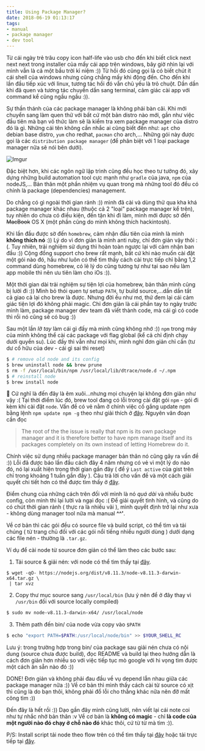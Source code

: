 ```yaml
---
title: Using Package Manager?
date: 2018-06-19 01:13:17
tags: 
- manual
- package manager
- dev tool
---
```


Từ cái ngày trẻ trâu copy icon half-life vào usb cho đến khi biết click next next next trong installer của mấy cái app trên windows, bây giờ nhìn lại với mình vẫn là cả một bầu trời kỉ niệm :)) Từ hồi đó cũng gọi là có biết chút ít cái shell của windows nhưng cũng chẳng mấy khi động đến. Cho đến khi lần đầu tiếp xúc với linux, tương tác hồi đó vẫn chủ yếu là trỏ chuột. Dần dần khi đã quen và tương tác chuyển dần sang terminal, cảm giác cài app với command kể cũng ngầu ngầu :)).

<!-- more -->

Sự thần thánh của các package manager là không phải bàn cãi. Khi mới chuyển sang làm quen thử với bất cứ một bản distro nào mới, gần như việc đầu tiên mà bạn vô thức làm sẽ là kiểm tra xem package manager của distro đó là gì. Những cái tên không cần nhắc ai cũng biết đến như: `apt` cho debian base distro, `yum` cho redhat, `pacman` cho arch,... Những gói này được gọi là các `distribution package manager` (để phân biệt với 1 loại package manager nữa sẽ nói bên dưới).

![Imgur](https://i.imgur.com/UeyPZjT.png)

Đặc biệt hơn, khi các ngôn ngữ lập trình cũng đều học theo tư tưởng đó, xây dựng những build automation tool cực mạnh như `gradle` của java, `npm` của nodeJS,... Bản thân một phần nhiệm vụ quan trong mà những tool đó đều có chính là package (dependencies) management.

Do chẳng có gì ngoài thời gian rảnh :)) mình đã cài và dùng thử qua kha khá package manager khác nhau (thuộc cả 2 "loại" package manager kể trên), tuy nhiên do chưa có điều kiện, đến tận khi đi làm, mình mới được sờ đến ~~MacBook~~ OS X (một phần cũng do mình không thích hackintosh). 

Khi lần đầu được sờ đến `homebrew`, cảm nhận đầu tiên của mình là mình __không thích nó__ :)) Lý do vì đơn giản là mình anti ruby, chỉ đơn giản vậy thôi :(. Tuy nhiên, trải nghiệm sử dụng thì hoàn toàn ngược lại với cảm nhận ban đầu :)) Cộng đồng support cho brew rất mạnh, bất cứ khi nào muốn cài đặt một gói nào đó, hầu như luôn có thể tìm thấy cách cài trực tiếp chỉ bằng 1,2 command dùng homebrew, có lẽ lý do cũng tương tự như tại sao nếu làm app mobile thì nên ưu tiên làm cho iOs :)).

Một thời gian dài trải nghiệm sự tiện lợi của homebrew, bản thân mình cũng bị lười đi :)) Mình bỏ thói quen tự setup `PATH`, tự build source,...dần dần tất cả giao cả lại cho brew là được. Nhưng đời ếu như mơ, thứ đem lại cái cảm giác tiện lợi đó không phải magic. Chỉ đơn giản là cái phần tay to ngày trước mình làm, package manager dev team đã viết thành code, mà cái gì có code thì rồi nó cũng sẽ có bug :)) 

Sau một lần *lỡ tay* làm cái gì đấy mà mình cũng không nhớ :)) `npm` trong máy của mình không thể cài các package với flag global (kể cả chỉ định chạy dưới quyền su). Lúc đấy thì vẫn như mọi khi, mình nghĩ đơn giản chỉ cần (tư dư cố hữu của dev - cái gì sai thì reset)

```bash
$ # remove old node and its config
$ brew uninstall node && brew prune
$ rm -f /usr/local/bin/npm /usr/local/lib/dtrace/node.d ~/.npm
$ # reinstall node
$ brew install node
```

Cứ nghĩ là đến đây là êm xuôi...nhưng mọi chuyện lại không đơn giản như vậy :( Tại thời điểm lúc đó, brew tool đang có lỗi trong cài đặt gói `npm` - gói đi kèm khi cài đặt `node`. Vấn đề có vẻ nằm ở chính việc cố gắng update npm bằng lệnh `npm update npm -g` theo như giải thích ở [đây](https://gist.github.com/DanHerbert/9520689). Nguyên văn đoạn cần đọc 

> The root of the the issue is really that npm is its own package manager and it is therefore better to have npm manage itself and its packages completely on its own instead of letting Homebrew do it.

Chính việc sử dụng nhiều package manager bản thân nó cũng gây ra vấn đề :)) Lỗi đã được báo lần đầu cách đây 4 năm nhưng có vẻ vì một lý do nào đó, nó lại xuất hiện trong thời gian gần đây ( để ý `Last active` của gist trên chỉ trong khoảng 1 tuần gần đây ). Câu trả lời cho vấn đề và một cách giải quyết chi tiết hơn có thể được tìm thấy ở [đây](https://gist.github.com/rcugut/c7abd2a425bb65da3c61d8341cd4b02d). 

Điểm chung của những cách trên đối với mình là nó *quá dài* và nhiều bước config, còn mình thì lại lười và ngại đọc :( Để giải quyết tình hình, và cũng do có chút thời gian rảnh ( thực ra là nhiều vãi ), mình quyết định trở lại như xưa - không dùng manager tool nữa mà manual __^^'__.

Về cơ bản thì các gói đều có source file và build script, có thể tìm và tải chúng ( từ trang chủ đối với các gói nổi tiếng nhiều người dùng ) dưới dạng các file nén - thường là `.tar.gz`. 

Ví dụ để cài node từ source đơn giản có thể làm theo các bước sau:

1. Tải source & giải nén: với node có thể tìm thấy tại [đây](https://nodejs.org/dist/).
```
$ wget -qO- https://nodejs.org/dist/v8.11.3/node-v8.11.3-darwin-x64.tar.gz \
 | tar xvz
```
2. Copy thư mục source sang `/usr/local/bin` (lưu ý nên để ở đây thay vì `/usr/bin` đối với source locally compiled)
```bash
$ sudo mv node-v8.11.3-darwin-x64/ /usr/local/node
```
3. Thêm path đến bin/ của node vừa copy vào `$PATH`
```bash
$ echo "export PATH=$PATH:/usr/local/node/bin" >> $YOUR_SHELL_RC
```
Lưu ý: trong trường hợp trong bin/ của package sau giải nén chưa có nội dung (source chưa được build), đọc README và build lại theo hướng dẫn là cách đơn giản hơn nhiều so với việc tiếp tục mò google với hi vọng tìm được một cách ăn sẵn nào đó :))

DONE! Đơn giản và không phải đau đầu về vụ depend lẫn nhau giữa các package manager nữa :)) Về cơ bản thì mình thấy cách cài từ source có xịt thì cũng là do bạn thôi, không phải đổ lỗi cho thằng khác nữa nên đỡ mất công tìm :))

Đến đây là hết rồi :)) Dạo gần đây mình cũng lười, nên viết lại cái note coi như tự nhắc nhở bản thân :v Về cơ bản là __không có magic__ - chỉ __là code của một người nào đó chạy ở chỗ nào đó__ khác thôi, cứ từ từ mà tìm :)).

P/S: Install script tải node theo flow trên có thể tìm thấy tại [đây](https://gist.github.com/khanhtc1202/ef1a256223c804364e692f2d6dff02ca) hoặc tải trực tiếp tại [đây](https://gist.githubusercontent.com/khanhtc1202/ef1a256223c804364e692f2d6dff02ca/raw/7c7e80e704a5901896d876a70ddcdf71e65a540e/install-node-js).